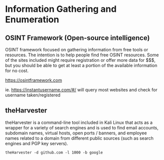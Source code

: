 # Information Gathering and Enumeration

## OSINT Framework (Open-source intelligence)
OSINT framework focused on gathering information from free tools or resources. The intention is to help people find free OSINT resources. Some of the sites included might require registration or offer more data for $$$, but you should be able to get at least a portion of the available information for no cost.

https://osintframework.com

ie. https://instantusername.com/#/ will query most websites and check for username taken/registered

## theHarvester
theHarvester is a command-line tool included in Kali Linux that acts as a wrapper for a variety of search engines and is used to find email accounts, subdomain names, virtual hosts, open ports / banners, and employee names related to a domain from different public sources (such as search engines and PGP key servers).

```
theHarvester -d github.com -l 1000 -b google
```

